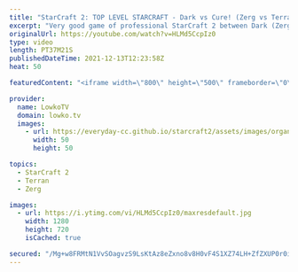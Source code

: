 ```yaml
---
title: "StarCraft 2: TOP LEVEL STARCRAFT - Dark vs Cure! (Zerg vs Terran)"
excerpt: "Very good game of professional StarCraft 2 between Dark (Zerg) and Cure (Terran). A wide variety of unit compositions is played in this epic match of SC2.  Maru vs Reynor: https://youtu.be/dnRMCwdGUVM  Support my work on Patreon: http://www.patreon.com/lowkotv Become a YouTube member: https://lowko.tv/join"
originalUrl: https://youtube.com/watch?v=HLMd5CcpIz0
type: video
length: PT37M21S
publishedDateTime: 2021-12-13T12:23:58Z
heat: 50

featuredContent: "<iframe width=\"800\" height=\"500\" frameborder=\"0\" src=\"https://www.youtube.com/embed/HLMd5CcpIz0\" allow=\"accelerometer; autoplay; encrypted-media; gyroscope; picture-in-picture\" allowfullscreen></iframe>"

provider:
  name: LowkoTV
  domain: lowko.tv
  images:
    - url: https://everyday-cc.github.io/starcraft2/assets/images/organizations/lowko.tv-50x50.jpg
      width: 50
      height: 50

topics:
  - StarCraft 2
  - Terran
  - Zerg

images:
  - url: https://i.ytimg.com/vi/HLMd5CcpIz0/maxresdefault.jpg
    width: 1280
    height: 720
    isCached: true

secured: "/Mg+w8FRMtN1VvSOagvzS9LsKtAz8eZxno8v8H0vF4S1XZ74LH+ZfZXUP0r0iZrnqnQnZKHOF9V48s2PPQUh+WyyfJkT0ktUCqDeBFadBeZ6pA+PtPuA57FLk3WUmxWmBP3GyiH+Fru5uOOppbbZPGsUXG7NzoNJW8oGVlqfQb1QYEVI8AL6zXUOl1pctxIgpJiR6uoq9vx1RCC+fvExpcQUtMaroADggJBSS7+IsxwDNtfKmE8MYbZ4oD85SguupDt1dXU7Xdj/VmcqjmTlWVpzaaMa4+DqwICBla45N/FzWH65yKdD1exCYHWHANC21MibUyZ7O57UFQw/B+nVNhzGGnmqLKS38Q3ZNv6WOprZCke+rSbp5IPq0h2MUwccmA/urebJ5Q+YejIccAQj24wcWcXQnXXz4jWJkWgyNUtMgFnT+wQ73XjpieSkee1Q;P8zkEo5CYu2CHs5WEGgp4w=="
---
```


